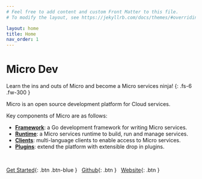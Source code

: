 ```yaml
---
# Feel free to add content and custom Front Matter to this file.
# To modify the layout, see https://jekyllrb.com/docs/themes/#overriding-theme-defaults

layout: home
title: Home
nav_order: 1
---
```


# Micro Dev

Learn the ins and outs of Micro and become a Micro services ninja!
{: .fs-6 .fw-300 }

Micro is an open source development platform for Cloud services.

Key components of Micro are as follows:

* **[Framework](https://github.com/micro/go-micro)**: a Go development framework for writing Micro services.
* **[Runtime](https://github.com/micro/micro)**: a Micro services runtime to build, run and manage services.
* **[Clients](https://github.com/micro/clients)**: multi-language clients to enable access to Micro services.
* **[Plugins](https://github.com/micro/go-plugins)**: extend the platform with extensible drop in plugins.

<br />

[Get Started](/getting-started){: .btn .btn-blue } &nbsp;
[Github](https://github.com/micro){: .btn }  &nbsp;
[Website](https://micro.mu/){: .btn }

<div style="height: 320px"></div>
